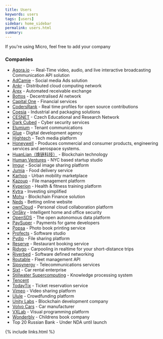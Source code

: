 ```yaml
---
title: Users
keywords: users
tags: [users]
sidebar: home_sidebar
permalink: users.html
summary: 
---
```


If you're using Micro, feel free to add your company

### Companies

- [Agora.io](http://agora.io) -- Real-Time video, audio, and live interactive broadcasting Communication API solution
- [AdCamie](http://adcamie.com/) - Social media Ads solution
- [Ankr](https://www.ankr.network/) - Distributed cloud computing network
- [Arex](https://arex.io/) - Automated receivable exchange
- [Bottos](https://bottos.org/) - Decentralised AI network
- [Capital One](https://www.capitalone.com/) - Financial services
- [CodersRank](https://codersrank.io/) - Real time profiles for open source contributions
- [Coesia](https://www.coesia.com/en) - Industrial and packaging solutions
- [CESNET](https://www.cesnet.cz/) - Czech Educational and Research Network
- [Dark Cubed](http://darkcubed.com) - Cyber security services
- [Elumium](https://www.elumium.com/) - Tenant communications
- [Glue](https://glue.group) - Digital development agency
- [Hightech](https://hightech.fm/) - Tech media platform
- [Honeywell](https://www.honeywell.com/) - Produces commercial and consumer products, engineering services and aerospace systems.
- [HuanLian（焕链科技）](http://www.hwanc.cn) - Blockchain technology
- [Human Ventures](https://humanventures.co/) - NYC based startup studio
- [Imgur](https://imgur.com/) - Social image sharing platform
- [Jumia](https://food.jumia.com/) - Food delivery service
- [Karhoo](https://karhoo.com/) - Urban mobility marketplace
- [Kazoup](http://www.kazoup.com) - File management platform
- [Kyperion](https://kyperion.com) - Health & fitness training platform
- [Kytra](https://kytra.app/) - Investing simplified
- [Mohu](https://www.mohukeji.com/) - Blockchain Finance solution
- [Neds](https://www.neds.com.au/) - Betting online website
- [ownCloud](https://owncloud.org/) - Personal cloud collaboration platform
- [OnSky](https://www.onskyinc.com/en/home/) - Intelligent home and office security
- [OpenSDS](https://www.opensds.io/) - The open autonomous data platform
- [PaySuper](https://pay.super.com/) - Payments for game developers
- [Popsa](https://popsa.com/) - Photo book printing service
- [Profects](https://profects.com/) - Software studio
- [Pydio](https://pydio.com/) - File sharing platform
- [Reserve](https://reserve.com/) - Restaurant booking service
- [Ridygo](https://www.ridygo.fr/) - Carpooling in realtime for your short-distance trips
- [Riverbed](https://www.riverbed.com/gb/) - Software defined networking
- [Routable](https://routable.ai/) - Fleet management API
- [Sipsynergy](http://www.sipsynergy.co.uk/) - Telecommunications services
- [Sixt](https://www.sixt.com) - Car rental enterprise
- [Stillwater Supercomputing](http://www.stillwater-sc.com/) - Knowledge processing system
- [Tencent](https://www.tencent.com/en-us/)
- [TodayTix](https://www.todaytix.com/) - Ticket reservation service
- [Vimeo](https://vimeo.com/) - Video sharing platform
- [Ulule](https://www.ulule.com/) - Crowdfunding platform 
- [Unity Labs](https://www.unitylabs.io/) - Blockchain development company
- [Volvo Cars](https://www.volvocars.com) - Car manufacturer
- [VXLab](https://www.vxlab.com/) - Visual programming platform
- [Wonderbly](https://www.wonderbly.com/) - Childrens book company
- Top 20 Russian Bank - Under NDA until launch

{% include links.html %}

